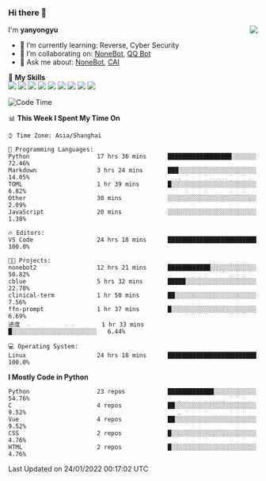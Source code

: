 ### Hi there 👋

<a href="#">
  <img align="right" src="https://github-readme-stats.vercel.app/api?username=yanyongyu&count_private=true&show_icons=true&bg_color=15,f2f7fd,E0EAFC" />
</a>

I'm **yanyongyu**

- 🌱 I’m currently learning: Reverse, Cyber Security
- 👯 I’m collaborating on: [NoneBot](https://github.com/nonebot), [QQ Bot](https://github.com/Mrs4s/go-cqhttp)
- 💬 Ask me about: [NoneBot](https://github.com/nonebot), [CAI](https://github.com/cscs181/CAI)

🌟 **My Skills**  
![](https://img.shields.io/badge/-Python-3e74a2?style=flat-square&logo=Python&logoColor=fff)
![](https://img.shields.io/badge/-Node.js-339933?style=flat-square&logo=Node.js&logoColor=fff)
![](https://img.shields.io/badge/-Vue-4fc08d?style=flat-square&logo=Vue.js&logoColor=fff)
![](https://img.shields.io/badge/-React-2d98ce?style=flat-square&logo=React&logoColor=fff)
![](https://img.shields.io/badge/-Docker-2496ED?style=flat-square&logo=Docker&logoColor=fff)
![](https://img.shields.io/badge/-Linux-000000?style=flat-square&logo=Linux&logoColor=fff)
![](https://img.shields.io/badge/-MySQL-4479A1?style=flat-square&logo=MySQL&logoColor=fff)
![](https://img.shields.io/badge/-Redis-DC382D?style=flat-square&logo=Redis&logoColor=fff)
![](https://img.shields.io/badge/-MongoDB-47A248?style=flat-square&logo=MongoDB&logoColor=fff)

<!--START_SECTION:waka-->
![Code Time](http://img.shields.io/badge/Code%20Time-2%2C052%20hrs%2014%20mins-blue)

📊 **This Week I Spent My Time On** 

```text
⌚︎ Time Zone: Asia/Shanghai

💬 Programming Languages: 
Python                   17 hrs 36 mins      ██████████████████░░░░░░░   72.46% 
Markdown                 3 hrs 24 mins       ███░░░░░░░░░░░░░░░░░░░░░░   14.05% 
TOML                     1 hr 39 mins        █░░░░░░░░░░░░░░░░░░░░░░░░   6.82% 
Other                    30 mins             ░░░░░░░░░░░░░░░░░░░░░░░░░   2.09% 
JavaScript               20 mins             ░░░░░░░░░░░░░░░░░░░░░░░░░   1.38%

🔥 Editors: 
VS Code                  24 hrs 18 mins      █████████████████████████   100.0%

🐱‍💻 Projects: 
nonebot2                 12 hrs 21 mins      ████████████░░░░░░░░░░░░░   50.82% 
cblue                    5 hrs 32 mins       █████░░░░░░░░░░░░░░░░░░░░   22.78% 
clinical-term            1 hr 50 mins        ██░░░░░░░░░░░░░░░░░░░░░░░   7.56% 
ffn-prompt               1 hr 37 mins        █░░░░░░░░░░░░░░░░░░░░░░░░   6.69% 
进度                       1 hr 33 mins        █░░░░░░░░░░░░░░░░░░░░░░░░   6.44%

💻 Operating System: 
Linux                    24 hrs 18 mins      █████████████████████████   100.0%

```

**I Mostly Code in Python** 

```text
Python                   23 repos            █████████████░░░░░░░░░░░░   54.76% 
C                        4 repos             ██░░░░░░░░░░░░░░░░░░░░░░░   9.52% 
Vue                      4 repos             ██░░░░░░░░░░░░░░░░░░░░░░░   9.52% 
CSS                      2 repos             █░░░░░░░░░░░░░░░░░░░░░░░░   4.76% 
HTML                     2 repos             █░░░░░░░░░░░░░░░░░░░░░░░░   4.76%

```



 Last Updated on 24/01/2022 00:17:02 UTC
<!--END_SECTION:waka-->
